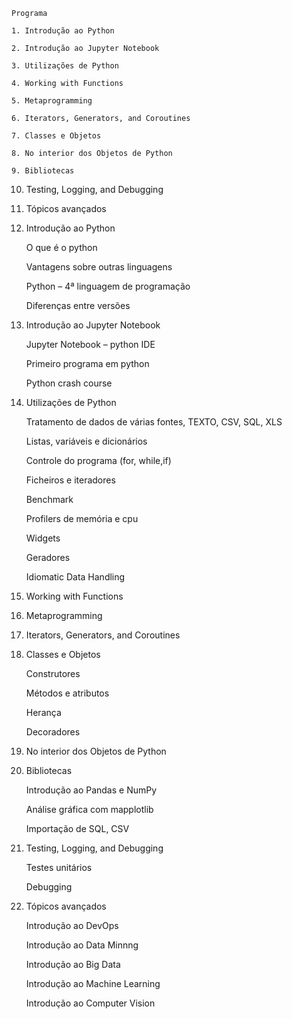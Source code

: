 	Programa

    1. Introdução ao Python
    
    2. Introdução ao Jupyter Notebook
    
    3. Utilizações de Python
    
    4. Working with Functions
    
    5. Metaprogramming
    
    6. Iterators, Generators, and Coroutines
    
    7. Classes e Objetos
    
    8. No interior dos Objetos de Python
    
    9. Bibliotecas
   
   10. Testing, Logging, and Debugging
   
   11. Tópicos avançados


1. Introdução ao Python

    O que é o python

    Vantagens sobre outras linguagens

    Python – 4ª linguagem de programação

    Diferenças entre versões


2. Introdução ao Jupyter Notebook

    Jupyter Notebook – python IDE

    Primeiro programa em python

    Python crash course


3. Utilizações de Python

    Tratamento de dados de várias fontes, TEXTO, CSV, SQL, XLS

    Listas, variáveis e dicionários

    Controle do programa (for, while,if)

    Ficheiros e iteradores

    Benchmark

    Profilers de memória e cpu

    Widgets

    Geradores

    Idiomatic Data Handling


4. Working with Functions


5. Metaprogramming


6. Iterators, Generators, and Coroutines


7. Classes e Objetos

    Construtores

    Métodos e atributos

    Herança

    Decoradores


8. No interior dos Objetos de Python


9. Bibliotecas

    Introdução ao Pandas e NumPy

    Análise gráfica com mapplotlib

    Importação de SQL, CSV


10. Testing, Logging, and Debugging

    Testes unitários

    Debugging


11. Tópicos avançados

    Introdução ao DevOps

    Introdução ao Data Minnng

    Introdução ao Big Data

    Introdução ao Machine Learning

    Introdução ao Computer Vision